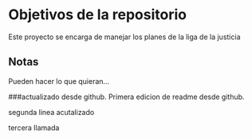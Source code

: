 # Objetivos de la repositorio

Este proyecto se encarga de manejar los planes de la liga de la justicia


## Notas
Pueden hacer lo que quieran...

###actualizado desde github.
Primera edicion de readme desde github.

segunda linea acutalizado

tercera llamada
